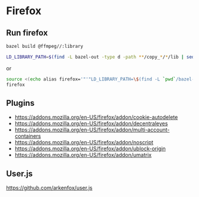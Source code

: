 # Firefox

## Run firefox
```sh
bazel build @ffmpeg//:library
```

```sh
LD_LIBRARY_PATH=$(find -L bazel-out -type d -path **/copy_*/*/lib | sed -e ':a;N;$!ba;s|\n|:|g') firefox
```
or
```sh
source <(echo alias firefox='"'"LD_LIBRARY_PATH=\$(find -L `pwd`/bazel-out -type d -path **/copy_*/*/lib | sed -e ':a;N;\$!ba;s|\n|:|g') /usr/bin/firefox"'"')
firefox
```

## Plugins
* https://addons.mozilla.org/en-US/firefox/addon/cookie-autodelete
* https://addons.mozilla.org/en-US/firefox/addon/decentraleyes
* https://addons.mozilla.org/en-US/firefox/addon/multi-account-containers
* https://addons.mozilla.org/en-US/firefox/addon/noscript
* https://addons.mozilla.org/en-US/firefox/addon/ublock-origin
* https://addons.mozilla.org/en-US/firefox/addon/umatrix

## User.js
https://github.com/arkenfox/user.js
